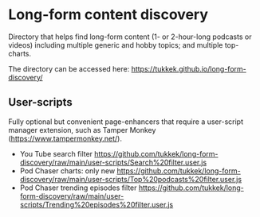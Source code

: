 # Long-form content discovery

Directory that helps find long-form content (1- or 2-hour-long podcasts or videos) including multiple generic and hobby topics; and multiple top-charts.

The directory can be accessed here: https://tukkek.github.io/long-form-discovery/

## User-scripts

Fully optional but convenient page-enhancers that require a user-script manager extension, such as Tamper Monkey (https://www.tampermonkey.net/).

- You Tube search filter https://github.com/tukkek/long-form-discovery/raw/main/user-scripts/Search%20filter.user.js
- Pod Chaser charts: only new https://github.com/tukkek/long-form-discovery/raw/main/user-scripts/Top%20podcasts%20filter.user.js
- Pod Chaser trending episodes filter https://github.com/tukkek/long-form-discovery/raw/main/user-scripts/Trending%20episodes%20filter.user.js
